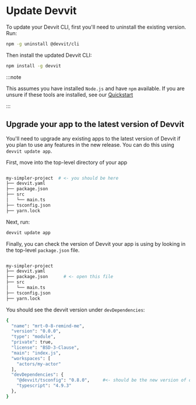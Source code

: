 # Update Devvit

To update your Devvit CLI, first you'll need to uninstall the existing version. Run:

```bash
npm -g uninstall @devvit/cli
```

Then install the updated Devvit CLI:

```bash
npm install -g devvit
```

:::note

This assumes you have installed `Node.js` and have `npm` available. If you are unsure if these tools are installed, see our [Quickstart](quickstart)

:::

## Upgrade your app to the latest version of Devvit

You'll need to upgrade any existing apps to the latest version of Devvit if you plan to use any features in the new release. You can do this using `devvit update app`.

First, move into the top-level directory of your app

```bash

my-simpler-project  # <- you should be here
├── devvit.yaml
├── package.json
├── src
│   └── main.ts
├── tsconfig.json
├── yarn.lock
```

Next, run:

```bash
devvit update app
```

Finally, you can check the version of Devvit your app is using by looking in the top-level `package.json` file.

```bash

my-simpler-project
├── devvit.yaml
├── package.json      # <- open this file
├── src
│   └── main.ts
├── tsconfig.json
├── yarn.lock
```

You should see the devvit version under `devDependencies`:

```bash
{
  "name": "mrt-0-8-remind-me",
  "version": "0.0.0",
  "type": "module",
  "private": true,
  "license": "BSD-3-Clause",
  "main": "index.js",
  "workspaces": [
    "actors/my-actor"
  ],
  "devDependencies": {
    "@devvit/tsconfig": "0.8.0",     #<- should be the new version of devvit
    "typescript": "4.9.3"
  },
}
```
